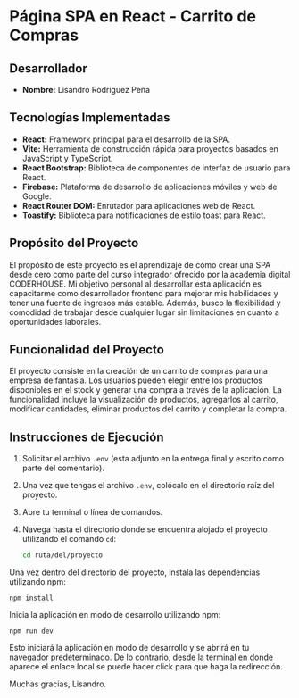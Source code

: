 # Página SPA en React - Carrito de Compras

## Desarrollador
- **Nombre:** Lisandro Rodriguez Peña

## Tecnologías Implementadas
- **React:** Framework principal para el desarrollo de la SPA.
- **Vite:** Herramienta de construcción rápida para proyectos basados en JavaScript y TypeScript.
- **React Bootstrap:** Biblioteca de componentes de interfaz de usuario para React.
- **Firebase:** Plataforma de desarrollo de aplicaciones móviles y web de Google.
- **React Router DOM:** Enrutador para aplicaciones web de React.
- **Toastify:** Biblioteca para notificaciones de estilo toast para React.

## Propósito del Proyecto
El propósito de este proyecto es el aprendizaje de cómo crear una SPA desde cero como parte del curso integrador ofrecido por la academia digital CODERHOUSE. Mi objetivo personal al desarrollar esta aplicación es capacitarme como desarrollador frontend para mejorar mis habilidades y tener una fuente de ingresos más estable. Además, busco la flexibilidad y comodidad de trabajar desde cualquier lugar sin limitaciones en cuanto a oportunidades laborales.

## Funcionalidad del Proyecto
El proyecto consiste en la creación de un carrito de compras para una empresa de fantasía. Los usuarios pueden elegir entre los productos disponibles en el stock y generar una compra a través de la aplicación. La funcionalidad incluye la visualización de productos, agregarlos al carrito, modificar cantidades, eliminar productos del carrito y completar la compra.

## Instrucciones de Ejecución
1. Solicitar el archivo `.env` (esta adjunto en la entrega final y escrito como parte del comentario).
2. Una vez que tengas el archivo `.env`, colócalo en el directorio raíz del proyecto.
3. Abre tu terminal o línea de comandos.
4. Navega hasta el directorio donde se encuentra alojado el proyecto utilizando el comando `cd`:

   ```bash
   cd ruta/del/proyecto

Una vez dentro del directorio del proyecto, instala las dependencias utilizando npm:
    
    npm install

Inicia la aplicación en modo de desarrollo utilizando npm:

    npm run dev

Esto iniciará la aplicación en modo de desarrollo y se abrirá en tu navegador predeterminado. De lo contrario, desde la terminal en donde aparece el enlace local se puede hacer click para que haga la redirección.

Muchas gracias, Lisandro. 

